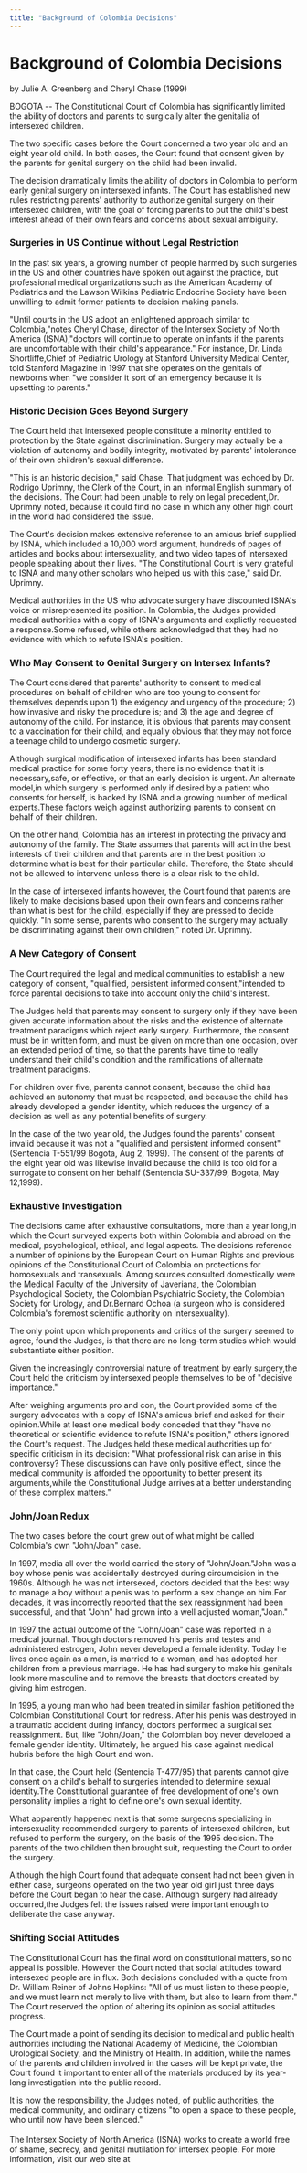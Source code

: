 ```yaml
---
title: "Background of Colombia Decisions"
---
```


# Background of Colombia Decisions

  
by Julie A. Greenberg and Cheryl Chase (1999)  


  


  
BOGOTA -- The Constitutional Court of Colombia has significantly limited the ability of doctors and parents to surgically alter the genitalia of intersexed children.  


  
The two specific cases before the Court concerned a two year old and an eight year old child. In both cases, the Court found that consent given by the parents for genital surgery on the child had been invalid.  


  
The decision dramatically limits the ability of doctors in Colombia to perform early genital surgery on intersexed infants. The Court has established new rules restricting parents' authority to authorize genital surgery on their intersexed children, with the goal of forcing parents to put the child's best interest ahead of their own fears and concerns about sexual ambiguity.  


### Surgeries in US Continue without Legal Restriction

  
In the past six years, a growing number of people harmed by such surgeries in the US and other countries have spoken out against the practice, but professional medical organizations such as the American Academy of Pediatrics and the Lawson Wilkins Pediatric Endocrine Society have been unwilling to admit former patients to decision making panels.  


  
"Until courts in the US adopt an enlightened approach similar to Colombia,"notes Cheryl Chase, director of the Intersex Society of North America (ISNA),"doctors will continue to operate on infants if the parents are uncomfortable with their child's appearance." For instance, Dr. Linda Shortliffe,Chief of Pediatric Urology at Stanford University Medical Center, told Stanford Magazine in 1997 that she operates on the genitals of newborns when "we consider it sort of an emergency because it is upsetting to parents."  


### Historic Decision Goes Beyond Surgery

  
The Court held that intersexed people constitute a minority entitled to protection by the State against discrimination. Surgery may actually be a violation of autonomy and bodily integrity, motivated by parents' intolerance of their own children's sexual difference.  


  
"This is an historic decision," said Chase. That judgment was echoed by Dr. Rodrigo Uprimny, the Clerk of the Court, in an informal English summary of the decisions. The Court had been unable to rely on legal precedent,Dr. Uprimny noted, because it could find no case in which any other high court in the world had considered the issue.  


  
The Court's decision makes extensive reference to an amicus brief supplied by ISNA, which included a 10,000 word argument, hundreds of pages of articles and books about intersexuality, and two video tapes of intersexed people speaking about their lives. "The Constitutional Court is very grateful to ISNA and many other scholars who helped us with this case," said Dr. Uprimny.  


  
Medical authorities in the US who advocate surgery have discounted ISNA's voice or misrepresented its position. In Colombia, the Judges provided medical authorities with a copy of ISNA's arguments and explictly requested a response.Some refused, while others acknowledged that they had no evidence with which to refute ISNA's position.  


### Who May Consent to Genital Surgery on Intersex Infants?

  
The Court considered that parents' authority to consent to medical procedures on behalf of children who are too young to consent for themselves depends upon 1) the exigency and urgency of the procedure; 2) how invasive and risky the procedure is; and 3) the age and degree of autonomy of the child. For instance, it is obvious that parents may consent to a vaccination for their child, and equally obvious that they may not force a teenage child to undergo cosmetic surgery.  


  
Although surgical modification of intersexed infants has been standard medical practice for some forty years, there is no evidence that it is necessary,safe, or effective, or that an early decision is urgent. An alternate model,in which surgery is performed only if desired by a patient who consents for herself, is backed by ISNA and a growing number of medical experts.These factors weigh against authorizing parents to consent on behalf of their children.  


  
On the other hand, Colombia has an interest in protecting the privacy and autonomy of the family. The State assumes that parents will act in the best interests of their children and that parents are in the best position to determine what is best for their particular child. Therefore, the State should not be allowed to intervene unless there is a clear risk to the child.  


  
In the case of intersexed infants however, the Court found that parents are likely to make decisions based upon their own fears and concerns rather than what is best for the child, especially if they are pressed to decide quickly. "In some sense, parents who consent to the surgery may actually be discriminating against their own children," noted Dr. Uprimny.  


### A New Category of Consent

  
The Court required the legal and medical communities to establish a new category of consent, "qualified, persistent informed consent,"intended to force parental decisions to take into account only the child's interest.  


  
The Judges held that parents may consent to surgery only if they have been given accurate information about the risks and the existence of alternate treatment paradigms which reject early surgery. Furthermore, the consent must be in written form, and must be given on more than one occasion, over an extended period of time, so that the parents have time to really understand their child's condition and the ramifications of alternate treatment paradigms.  


  
For children over five, parents cannot consent, because the child has achieved an autonomy that must be respected, and because the child has already developed a gender identity, which reduces the urgency of a decision as well as any potential benefits of surgery.  


  
In the case of the two year old, the Judges found the parents' consent invalid because it was not a "qualified and persistent informed consent"(Sentencia T-551/99 Bogota, Aug 2, 1999). The consent of the parents of the eight year old was likewise invalid because the child is too old for a surrogate to consent on her behalf (Sentencia SU-337/99, Bogota, May 12,1999).  


### Exhaustive Investigation

  
The decisions came after exhaustive consultations, more than a year long,in which the Court surveyed experts both within Colombia and abroad on the medical, psychological, ethical, and legal aspects. The decisions reference a number of opinions by the European Court on Human Rights and previous opinions of the Constitutional Court of Colombia on protections for homosexuals and transexuals. Among sources consulted domestically were the Medical Faculty of the University of Javeriana, the Colombian Psychological Society, the Colombian Psychiatric Society, the Colombian Society for Urology, and Dr.Bernard Ochoa (a surgeon who is considered Colombia's foremost scientific authority on intersexuality).  


  
The only point upon which proponents and critics of the surgery seemed to agree, found the Judges, is that there are no long-term studies which would substantiate either position.  


  
Given the increasingly controversial nature of treatment by early surgery,the Court held the criticism by intersexed people themselves to be of "decisive importance."  


  
After weighing arguments pro and con, the Court provided some of the surgery advocates with a copy of ISNA's amicus brief and asked for their opinion.While at least one medical body conceded that they "have no theoretical or scientific evidence to refute ISNA's position," others ignored the Court's request. The Judges held these medical authorities up for specific criticism in its decision: "What professional risk can arise in this controversy? These discussions can have only positive effect, since the medical community is afforded the opportunity to better present its arguments,while the Constitutional Judge arrives at a better understanding of these complex matters."  


### John/Joan Redux

  
The two cases before the court grew out of what might be called Colombia's own "John/Joan" case.  


  
In 1997, media all over the world carried the story of "John/Joan."John was a boy whose penis was accidentally destroyed during circumcision in the 1960s. Although he was not intersexed, doctors decided that the best way to manage a boy without a penis was to perform a sex change on him.For decades, it was incorrectly reported that the sex reassignment had been successful, and that "John" had grown into a well adjusted woman,"Joan."  


  
In 1997 the actual outcome of the "John/Joan" case was reported in a medical journal. Though doctors removed his penis and testes and administered estrogen, John never developed a female identity. Today he lives once again as a man, is married to a woman, and has adopted her children from a previous marriage. He has had surgery to make his genitals look more masculine and to remove the breasts that doctors created by giving him estrogen.  


  
In 1995, a young man who had been treated in similar fashion petitioned the Colombian Constitutional Court for redress. After his penis was destroyed in a traumatic accident during infancy, doctors performed a surgical sex reassignment. But, like "John/Joan," the Colombian boy never developed a female gender identity. Ultimately, he argued his case against medical hubris before the high Court and won.  


  
In that case, the Court held (Sentencia T-477/95) that parents cannot give consent on a child's behalf to surgeries intended to determine sexual identity.The Constitutional guarantee of free development of one's own personality implies a right to define one's own sexual identity.  


  
What apparently happened next is that some surgeons specializing in intersexuality recommended surgery to parents of intersexed children, but refused to perform the surgery, on the basis of the 1995 decision. The parents of the two children then brought suit, requesting the Court to order the surgery.  


  
Although the high Court found that adequate consent had not been given in either case, surgeons operated on the two year old girl just three days before the Court began to hear the case. Although surgery had already occurred,the Judges felt the issues raised were important enough to deliberate the case anyway.  


### Shifting Social Attitudes

  
The Constitutional Court has the final word on constitutional matters, so no appeal is possible. However the Court noted that social attitudes toward intersexed people are in flux. Both decisions concluded with a quote from Dr. William Reiner of Johns Hopkins: "All of us must listen to these people, and we must learn not merely to live with them, but also to learn from them." The Court reserved the option of altering its opinion as social attitudes progress.  


  
The Court made a point of sending its decision to medical and public health authorities including the National Academy of Medicine, the Colombian Urological Society, and the Ministry of Health. In addition, while the names of the parents and children involved in the cases will be kept private, the Court found it important to enter all of the materials produced by its year-long investigation into the public record.  


  
It is now the responsibility, the Judges noted, of public authorities, the medical community, and ordinary citizens "to open a space to these people, who until now have been silenced."  
<img src="/img/line-h.gif" width=420 height=4 alt="" align=center>

  
The Intersex Society of North America (ISNA) works to create a world free of shame, secrecy, and genital mutilation for intersex people. For more information, visit our web site at 